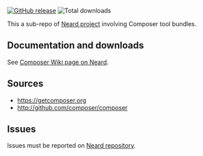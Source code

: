 [![GitHub release](https://img.shields.io/github/release/crazy-max/neard-tool-composer.svg?style=flat-square)](https://github.com/crazy-max/neard-tool-composer/releases/latest)
![Total downloads](https://img.shields.io/github/downloads/crazy-max/neard-tool-composer/total.svg?style=flat-square)

This a sub-repo of [Neard project](https://github.com/crazy-max/neard) involving Composer tool bundles.

## Documentation and downloads

See [Composer Wiki page on Neard](https://github.com/crazy-max/neard/wiki/toolComposer).

## Sources

* https://getcomposer.org
* http://github.com/composer/composer

## Issues

Issues must be reported on [Neard repository](https://github.com/crazy-max/neard/issues).
